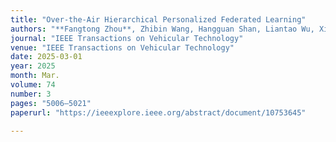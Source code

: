 ```yaml
---
title: "Over-the-Air Hierarchical Personalized Federated Learning"
authors: "**Fangtong Zhou**, Zhibin Wang, Hangguan Shan, Liantao Wu, Xiaohua Tian, Yuanming Shi, Yong Zhou"
journal: "IEEE Transactions on Vehicular Technology"
venue: "IEEE Transactions on Vehicular Technology"
date: 2025-03-01
year: 2025
month: Mar.
volume: 74
number: 3
pages: "5006–5021"
paperurl: "https://ieeexplore.ieee.org/abstract/document/10753645"

---
```

